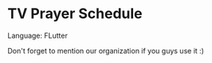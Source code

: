# TV Prayer Schedule

Language: FLutter

Don't forget to mention our organization if you guys use it :)
